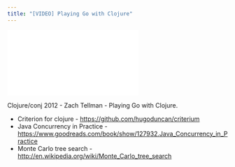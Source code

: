 ```yaml
---
title: "[VIDEO] Playing Go with Clojure"
---
```


<div class="video-container"><iframe src="//www.youtube.com/embed/v5dYE0CMmHQ" frameborder="0" allowfullscreen></iframe></div>

Clojure/conj 2012 - Zach Tellman - Playing Go with Clojure.

- Criterion for clojure - <https://github.com/hugoduncan/criterium>
- Java Concurrency in Practice - <https://www.goodreads.com/book/show/127932.Java_Concurrency_in_Practice>
- Monte Carlo tree search - <http://en.wikipedia.org/wiki/Monte_Carlo_tree_search>
